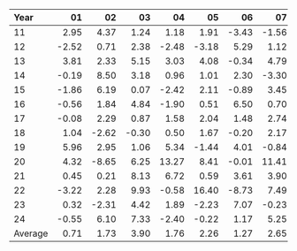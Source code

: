 | Year    |               01   |               02   |               03   |               04   |               05   |               06   |               07   |               08   |               09   |               10   |               11   |               12   |     Average     |
|:--------|-------------------:|-------------------:|-------------------:|-------------------:|-------------------:|-------------------:|-------------------:|-------------------:|-------------------:|-------------------:|-------------------:|-------------------:|------------------:|
| 11      |               2.95 |               4.37 |               1.24 |               1.18 |               1.91 |              -3.43 |              -1.56 |             nan    |              -2.47 |               3.83 |               5.06 |               3.98 |              1.55 |
| 12      |              -2.52 |               0.71 |               2.38 |              -2.48 |              -3.18 |               5.29 |               1.12 |               1.73 |               3.66 |              -0.09 |               0.62 |              -1.55 |              0.47 |
| 13      |               3.81 |               2.33 |               5.15 |               3.03 |               4.08 |              -0.34 |               4.79 |              -3.57 |               2.63 |               3.34 |               1.32 |               2.27 |              2.40 |
| 14      |              -0.19 |               8.50 |               3.18 |               0.96 |               1.01 |               2.30 |              -3.30 |               5.27 |              -2.39 |               3.88 |               3.39 |               0.51 |              1.93 |
| 15      |              -1.86 |               6.19 |               0.07 |              -2.42 |               2.11 |              -0.89 |               3.45 |              -7.46 |               5.08 |               3.88 |               1.80 |              -1.66 |              0.69 |
| 16      |              -0.56 |               1.84 |               4.84 |              -1.90 |               0.51 |               6.50 |               0.70 |              -1.25 |              -0.79 |              -1.76 |               2.93 |               2.13 |              1.10 |
| 17      |              -0.08 |               2.29 |               0.87 |               1.58 |               2.04 |               1.48 |               2.74 |               0.46 |               2.51 |               3.61 |               1.72 |              -1.43 |              1.48 |
| 18      |               1.04 |              -2.62 |              -0.30 |               0.50 |               1.67 |              -0.20 |               2.17 |               2.91 |              -0.79 |              -6.51 |               4.75 |              -4.78 |             -0.18 |
| 19      |               5.96 |               2.95 |               1.06 |               5.34 |              -1.44 |               4.01 |              -0.84 |               4.11 |               2.59 |               0.94 |               1.59 |               2.20 |              2.37 |
| 20      |               4.32 |              -8.65 |               6.25 |              13.27 |               8.41 |              -0.01 |              11.41 |               6.21 |               1.04 |               1.92 |               1.43 |               1.72 |              3.94 |
| 21      |               0.45 |               0.21 |               8.13 |               6.72 |               0.59 |               3.61 |               3.90 |               2.99 |              -4.26 |               4.64 |               0.88 |               9.02 |              3.07 |
| 22      |              -3.22 |               2.28 |               9.93 |              -0.58 |              16.40 |              -8.73 |               7.49 |               1.30 |              -4.55 |              14.76 |               4.79 |              -1.54 |              3.19 |
| 23      |               0.32 |              -2.31 |               4.42 |               1.89 |              -2.23 |               7.07 |              -0.23 |               0.38 |              -4.41 |               0.12 |               5.68 |               2.35 |              1.09 |
| 24      |              -0.55 |               6.10 |               7.33 |              -2.40 |              -0.22 |               1.17 |               5.25 |               6.00 |               0.54 |               0.74 |             nan    |             nan    |              2.40 |
| Average |               0.71 |               1.73 |               3.90 |               1.76 |               2.26 |               1.27 |               2.65 |               1.47 |              -0.12 |               2.38 |               2.77 |               1.02 |              1.82 |